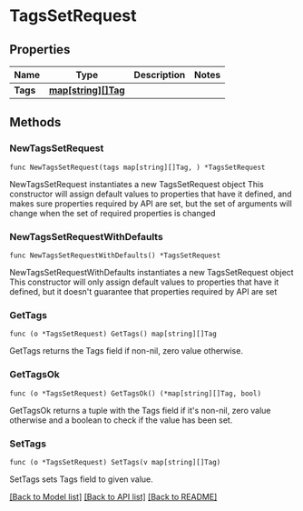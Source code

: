 # TagsSetRequest

## Properties

Name | Type | Description | Notes
------------ | ------------- | ------------- | -------------
**Tags** | [**map[string][]Tag**](array.md) |  | 

## Methods

### NewTagsSetRequest

`func NewTagsSetRequest(tags map[string][]Tag, ) *TagsSetRequest`

NewTagsSetRequest instantiates a new TagsSetRequest object
This constructor will assign default values to properties that have it defined,
and makes sure properties required by API are set, but the set of arguments
will change when the set of required properties is changed

### NewTagsSetRequestWithDefaults

`func NewTagsSetRequestWithDefaults() *TagsSetRequest`

NewTagsSetRequestWithDefaults instantiates a new TagsSetRequest object
This constructor will only assign default values to properties that have it defined,
but it doesn't guarantee that properties required by API are set

### GetTags

`func (o *TagsSetRequest) GetTags() map[string][]Tag`

GetTags returns the Tags field if non-nil, zero value otherwise.

### GetTagsOk

`func (o *TagsSetRequest) GetTagsOk() (*map[string][]Tag, bool)`

GetTagsOk returns a tuple with the Tags field if it's non-nil, zero value otherwise
and a boolean to check if the value has been set.

### SetTags

`func (o *TagsSetRequest) SetTags(v map[string][]Tag)`

SetTags sets Tags field to given value.



[[Back to Model list]](../README.md#documentation-for-models) [[Back to API list]](../README.md#documentation-for-api-endpoints) [[Back to README]](../README.md)


